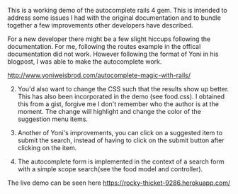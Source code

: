 This is a working demo of the autocomplete rails 4 gem. This is intended to address some issues I had with the original documentation and to bundle together a few improvements other developers have described.


For a new developer there might be a few slight hiccups following the documentation. 
For me, following the routes example in the offical documentation did not work. However following the format of Yoni in his blogpost, I was able to make the autocomplete work.

http://www.yoniweisbrod.com/autocomplete-magic-with-rails/

2. You'd also want to change the CSS such that the results show up better. This has also been incorporated in the demo (see food.css). I obtained this from a gist, forgive me I don't remember who the author is at the moment. The change will highlight and change the color of the suggestion menu items.

3. Another of Yoni's improvements, you can click on a suggested item to submit the search, instead of having to click on the submit button after clicking on the item.

4. The autocomplete form is implemented in the context of a search form with a simple scope search(see the food model and controller). 

The live demo can be seen here
https://rocky-thicket-9286.herokuapp.com/



